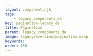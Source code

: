 ```yaml
---
layout: component.njk
tags: 
    - legacy_components_de
key: pagination-legacy_de
title: Pagination
parent: legacy_components_de
image: legacy/overview/pagination.webp
keywords: 
order: 180
---
```



